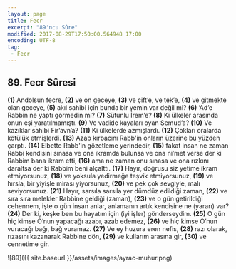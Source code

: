 ```yaml
---
layout: page
title: Fecr
excerpt: "89'ncu Sûre"
modified: 2017-08-29T17:50:00.564948 17:00
encoding: UTF-8
tag: 
 - Fecr
---
```


## 89. Fecr Sûresi

**(1)** Andolsun fecre,	
**(2)** ve on geceye,
**(3)** ve çift’e, ve tek’e,
**(4)** ve gitmekte olan geceye, 
**(5)** akıl sahibi için bunda bir yemin var değil mi?
**(6)** ’Ad’e Rabbin ne yaptı görmedin mi?
**(7)** Sütunlu İrem’e?
**(8)** Ki ülkeler arasında onun eşi yaratılmamıştı.
**(9)** Ve vadide kayaları oyan Semud’a?
**(10)** Ve kazıklar sahibi Fir’avn’a?
**(11)** Ki ülkelerde azmışlardı.
**(12)** Çokları oralarda kötülük etmişlerdi.
**(13)** Azab kırbacını Rabb'in onların üzerine bu yüzden çarptı.
**(14)** Elbette Rabb'in gözetleme yerindedir,
**(15)** fakat insan ne zaman Rabbi kendisini sınasa ve ona ikramda bulunsa ve ona ni’met verse der ki Rabbim bana ikram etti,
**(16)** ama ne zaman onu sınasa ve ona rızkını daraltsa der ki Rabbim beni alçalttı.
**(17)** Hayır, doğrusu siz yetime ikram etmiyorsunuz,
**(18)** ve yoksula yedirmeğe teşvik etmiyorsunuz,
**(19)** ve hırsla, bir yiyişle mirası yiyorsunuz, 
**(20)** ve pek çok sevgiyle, malı seviyorsunuz.
**(21)** Hayır, sarsıla sarsıla yer dümdüz edildiği zaman,
**(22)** ve sıra sıra melekler Rabbine geldiği (zaman),
**(23)** ve o gün getirildiği cehennem, işte o gün insan anlar, anlamanın artık kendisine ne (yararı) var?
**(24)** Der ki, keşke ben bu hayatım için (iyi işler) gönderseydim.
**(25)** O gün hiç kimse O’nun yapacağı azabı, azab edemez,
**(26)** ve hiç kimse O’nun vuracağı bağı, bağ vuramaz.
**(27)** Ve ey huzura eren nefis,
**(28)** razı olarak, rızasını kazanarak Rabbine dön,
**(29)** ve kullarım arasına gir,
**(30)** ve cennetime gir.

![89]({{ site.baseurl }}/assets/images/ayrac-muhur.png)
